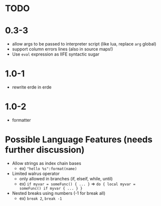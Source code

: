 # TODO

# 0.3-3

- allow args to be passed to interpreter script (like lua, replace `arg` global)
- support column errors lines (also in source maps!)
- Use `eval` expression as IIFE syntactic sugar

# 1.0-1

- rewrite erde in erde

# 1.0-2

- formatter

# Possible Language Features (needs further discussion)
- Allow strings as index chain bases
  - ex) `"hello %s":format(name)`
- Limited walrus operator
  - only allowed in branches (if, elseif, while, until)
  - ex) `if myvar = someFunc() { ... }` => `do { local myvar = someFunc() if myvar { ... } }`
- Nested breaks using numbers (-1 for break all)
  - ex) `break 2`, `break -1`
